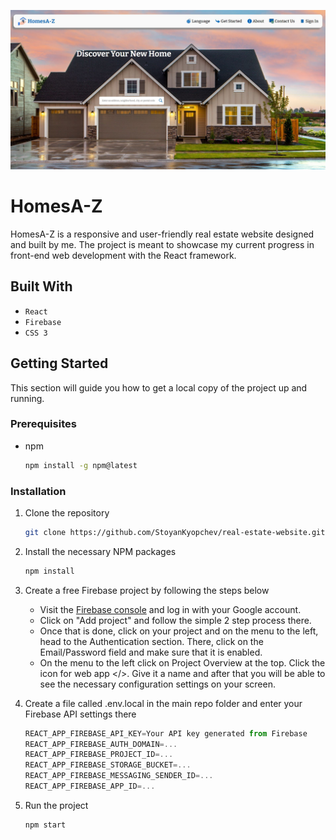 ![Alt text](./src/images/RE%20website%20showcase%20img.JPG)

# HomesA-Z

HomesA-Z is a responsive and user-friendly real estate website designed and built by me. The project is meant to showcase my current progress in front-end web development with the React framework.

## Built With

* `React`
* `Firebase`
* `CSS 3`

## Getting Started

This section will guide you how to get a local copy of the project up and running.

### Prerequisites
* npm
  ```sh
  npm install -g npm@latest
  ```

### Installation

1. Clone the repository
   ```sh
   git clone https://github.com/StoyanKyopchev/real-estate-website.git
   ```
2. Install the necessary NPM packages
   ```sh
   npm install
   ```
3. Create a free Firebase project by following the steps below  

   - Visit the [Firebase console](https://console.firebase.google.com) and log in with your Google account.
   - Click on "Add project" and follow the simple 2 step process there.
   - Once that is done, click on your project and on the menu to the left, head to the Authentication section. There, click on the Email/Password field and make sure that it is enabled.
   - On the menu to the left click on Project Overview at the top. Click the icon for web app </>. Give it a name and after that you will be able to see the necessary configuration settings on your screen.

4. Create a file called .env.local in the main repo folder and enter your Firebase API settings there
   ```js
   REACT_APP_FIREBASE_API_KEY=Your API key generated from Firebase
   REACT_APP_FIREBASE_AUTH_DOMAIN=...
   REACT_APP_FIREBASE_PROJECT_ID=...
   REACT_APP_FIREBASE_STORAGE_BUCKET=...
   REACT_APP_FIREBASE_MESSAGING_SENDER_ID=...
   REACT_APP_FIREBASE_APP_ID=...
   ```
5. Run the project
   ```sh
   npm start
   ```